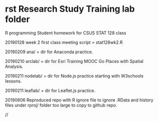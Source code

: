 # rst Research Study Training lab folder

R programming Student homework for CSUS STAT 128 class

20190128 week 2 first class meeting script = stat128wk2.R

20190209 ana/ = dir for Anaconda practice.

20190210 arclab/ = dir for Esri Training MOOC Go Places with Spatial Analysis.

20190211 nodelab/ = dir for Node.js practice starting with W3schools lessons.

20190211 leaflab/ = dir for Leaflet.js practice.

20190606 Reproduced repo with R ignore file to ignore .RData and history files
  under rproj/ folder too large to copy to github repo.

//